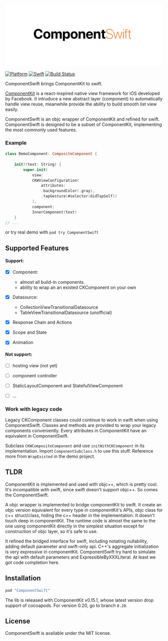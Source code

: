 
<p align="center"><img src="/etc/logo.png" width="512"></p>

[![Platform](https://img.shields.io/cocoapods/p/ComponentSwift.svg?style=flat)](http://cocoapods.org/pods/ComponentSwift)
[![Swift](https://img.shields.io/badge/swift-3-orange.svg?style=flat)](#)
[![Build Status](https://travis-ci.org/leavez/ComponentSwift.svg?branch=master)](https://travis-ci.org/leavez/ComponentSwift)


ComponentSwift brings ComponentKit to swift.

[ComponentKit](http://componentkit.org) is a react-inspired native view framework for iOS developed by Facebook. It intruduce a new abstract layer (component) to automatically handle view reuse, meanwhile provide the ability to build smooth list view easily. 

ComponentSwift is an objc wrapper of ComponentKit and refined for swift. ComponentSwift is designed to be a subset of ComponentKit, implementing the most commonly used features.

### Example

```Swift
class DemoComponent: CompositeComponent {

    init?(text: String) {
        super.init(
            view:
            CKWViewConfiguration(
                attributes:
                .backgroundColor(.gray),
                .tapGesture(#selector(didTapSelf))
            ),
            component:
            InnerComponent(text)
    }
// ...

```
or try real demo with `pod try ComponentSwift`

## Supported Features
#### Support:
- [x] Component:
  -  almost all build-in components. 
  -  ability to wrap an an existed CKComponent on your own
- [x] Datasource: 
  - CollectionViewTransitionalDatasource
  - TableViewTransitionalDatasource (unofficial) 
- [x] Response Chain and Actions
- [x] Scope and State
- [x] Animation


#### Not support:
- [ ] hosting view (not yet)
- [ ] component controller
- [ ] StaticLayoutComponent and StatefulViewComponent
- [ ] ...


### Work with legacy code

Legacy CKComponent classes could continue to work in swift when using ComponentSwift. Classes and methods are provided to wrap your legacy components conveniently. Every attributes in ComponentKit have an equivalent in ComponentSwift. 

Subclass `CKWCompositeComponent` and use `initWithCKComponent` in its implementation. Import `ComponentSubclass.h` to use this stuff. Reference more from `WrapExisted` in the demo project.

## TLDR
ComponentKit is implemented and used with objc++, which is pretty cool. It's incompatible with swift, since swift doesn't support objc++. So comes the ComponentSwift.

A objc wrapper is implemented to bridge componentKit to swift. It create an objc version equivalent for every type in componentKit's APIs, objc class for c++ struct/class, hiding the c++ header in the implementation. It doesn't touch deep in componentKit. The runtime code is almost the same to the one using componentKit directly in the simplest situation except for construction of objc layer, so it's safe to use.

It refined the bridged interface for swift, including notating nullability, adding default parameter and swift-only api. C++'s aggregate initialization is very expressive in componentKit. ComponentSwift try hard to simulate the api with default parameters and ExpressibleByXXXLiteral. At least we got code completion here.


## Installation

```ruby
pod "ComponentSwift"
```

The lib is released with ComponentKit v0.15.1, whose latest version drop support of cocoapods. For version 0.20, go to branch `0.20`.

## License

ComponentSwift is available under the MIT license. 




